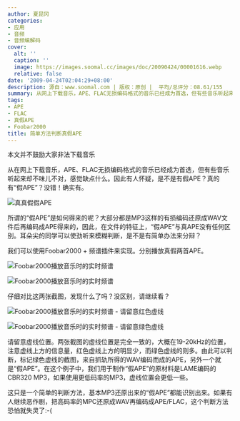 ```yaml
---
author: 夏昆冈
categories:
- 应用
- 音频
- 音频编解码
cover:
  alt: ''
  caption: ''
  image: https://images.soomal.cc/images/doc/20090424/00001616.webp
  relative: false
date: '2009-04-24T02:04:29+08:00'
description: 源自：www.soomal.com | 版权：原创 |  平均/总评分：08.61/155
summary: 从网上下载音乐，APE、FLAC无损编码格式的音乐已经成为首选，但有些音乐听起来却不味儿不对，感觉缺点什么。因此有人怀疑，是不是有假APE？真的有“假APE”？没错！确实有。所谓的“假APE”是如何得来的呢？
tags:
- APE
- FLAC
- 真假APE
- Foobar2000
title: 简单方法判断真假APE
---
```


本文并不鼓励大家非法下载音乐



从在网上下载音乐，APE、FLAC无损编码格式的音乐已经成为首选，但有些音乐听起来却不味儿不对，感觉缺点什么。因此有人怀疑，是不是有假APE？真的有“假APE”？没错！确实有。



![真真假假APE](https://images.soomal.cc/images/doc/20090424/00001615.webp)



所谓的“假APE”是如何得来的呢？大部分都是MP3这样的有损编码还原成WAV文件后再编码成APE得来的，因此，在文件的特征上，“假APE”与真APE没有任何区别。耳朵尖的同学可以使劲听来模糊判断，是不是有简单办法来分辩？



我们可以使用Foobar2000 + 
频谱插件来实现。分别播放真假两首APE。



![Foobar2000播放音乐时的实时频谱](https://images.soomal.cc/images/doc/20090424/00001616.webp)



![Foobar2000播放音乐时的实时频谱](https://images.soomal.cc/images/doc/20090424/00001617.webp)



仔细对比这两张截图，发现什么了吗？没区别，请继续看？



![Foobar2000播放音乐时的实时频谱 - 请留意红色虚线](https://images.soomal.cc/images/doc/20090424/00001618.webp)



![Foobar2000播放音乐时的实时频谱 - 请留意绿色虚线](https://images.soomal.cc/images/doc/20090424/00001619.webp)



请留意虚线位置。两张截图的虚线位置是完全一致的，大概在19-20kHz的位置，注意虚线上方的信息量，红色虚线上方的明显少，而绿色虚线的则多。由此可以判断，标记绿色虚线的截图，来自抓轨所得的WAV编码而成的APE，另外一个就是“假APE”。在这个例子中，我们用于制作“假APE”的原材料是LAME编码的CBR320 MP3，如果使用更低码率的MP3，虚线位置会更低一些。



这只是一个简单的判断方法，基本MP3还原出来的“假APE”都能识别出来。如果有人继续恶作剧，把高码率的MPC还原成WAV再编码成APE/FLAC，这个判断方法恐怕就失灵了:-(
